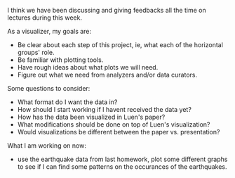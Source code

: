 I think we have been discussing and giving feedbacks all the time on lectures during this week.   

As a visualizer, my goals are:  
* Be clear about each step of this project, ie, what each of the horizontal groups' role.  
* Be familiar with plotting tools.  
* Have rough ideas about what plots we will need.  
* Figure out what we need from analyzers and/or data curators.  

Some questions to consider:  
* What format do I want the data in?  
* How should I start working if I havent received the data yet?  
* How has the data been visualized in Luen's paper?  
* What modifications should be done on top of Luen's visualization?  
* Would visualizations be different between the paper vs. presentation?  

What I am working on now:  
* use the earthquake data from last homework, plot some different graphs to see if I can find some patterns on the occurances of the earthquakes.  


